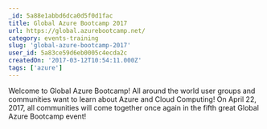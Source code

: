 ```yaml
---
_id: 5a88e1abbd6dca0d5f0d1fac
title: Global Azure Bootcamp 2017
url: https://global.azurebootcamp.net/
category: events-training
slug: 'global-azure-bootcamp-2017'
user_id: 5a83ce59d6eb0005c4ecda2c
createdOn: '2017-03-12T10:54:11.000Z'
tags: ['azure']
---
```


Welcome to Global Azure Bootcamp! All around the world user groups and communities want to learn about Azure and Cloud Computing! On April 22, 2017, all communities will come together once again in the fifth great Global Azure Bootcamp event!
